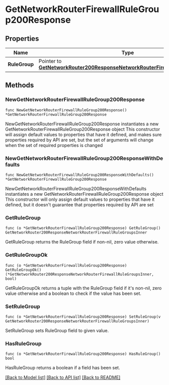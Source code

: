 # GetNetworkRouterFirewallRuleGroup200Response

## Properties

Name | Type | Description | Notes
------------ | ------------- | ------------- | -------------
**RuleGroup** | Pointer to [**GetNetworkRouter200ResponseNetworkRouterFirewallRuleGroupsInner**](GetNetworkRouter200ResponseNetworkRouterFirewallRuleGroupsInner.md) |  | [optional] 

## Methods

### NewGetNetworkRouterFirewallRuleGroup200Response

`func NewGetNetworkRouterFirewallRuleGroup200Response() *GetNetworkRouterFirewallRuleGroup200Response`

NewGetNetworkRouterFirewallRuleGroup200Response instantiates a new GetNetworkRouterFirewallRuleGroup200Response object
This constructor will assign default values to properties that have it defined,
and makes sure properties required by API are set, but the set of arguments
will change when the set of required properties is changed

### NewGetNetworkRouterFirewallRuleGroup200ResponseWithDefaults

`func NewGetNetworkRouterFirewallRuleGroup200ResponseWithDefaults() *GetNetworkRouterFirewallRuleGroup200Response`

NewGetNetworkRouterFirewallRuleGroup200ResponseWithDefaults instantiates a new GetNetworkRouterFirewallRuleGroup200Response object
This constructor will only assign default values to properties that have it defined,
but it doesn't guarantee that properties required by API are set

### GetRuleGroup

`func (o *GetNetworkRouterFirewallRuleGroup200Response) GetRuleGroup() GetNetworkRouter200ResponseNetworkRouterFirewallRuleGroupsInner`

GetRuleGroup returns the RuleGroup field if non-nil, zero value otherwise.

### GetRuleGroupOk

`func (o *GetNetworkRouterFirewallRuleGroup200Response) GetRuleGroupOk() (*GetNetworkRouter200ResponseNetworkRouterFirewallRuleGroupsInner, bool)`

GetRuleGroupOk returns a tuple with the RuleGroup field if it's non-nil, zero value otherwise
and a boolean to check if the value has been set.

### SetRuleGroup

`func (o *GetNetworkRouterFirewallRuleGroup200Response) SetRuleGroup(v GetNetworkRouter200ResponseNetworkRouterFirewallRuleGroupsInner)`

SetRuleGroup sets RuleGroup field to given value.

### HasRuleGroup

`func (o *GetNetworkRouterFirewallRuleGroup200Response) HasRuleGroup() bool`

HasRuleGroup returns a boolean if a field has been set.


[[Back to Model list]](../README.md#documentation-for-models) [[Back to API list]](../README.md#documentation-for-api-endpoints) [[Back to README]](../README.md)


